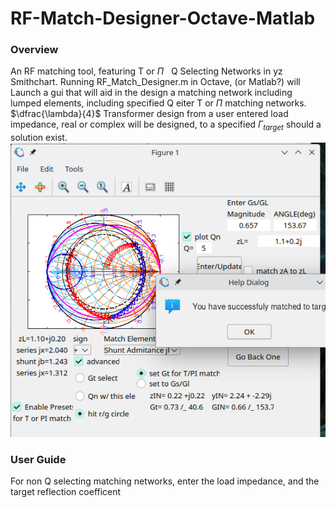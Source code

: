 # RF-Match-Designer-Octave-Matlab
### Overview
An RF matching tool, featuring T or $\Pi$ &nbsp;   Q Selecting Networks in yz Smithchart.  Running RF_Match_Designer.m in Octave, (or Matlab?) will Launch a gui that will aid in the design a matching network including lumped elements, including specified Q eiter T or $\Pi$ matching networks. $\dfrac{\lambda}{4}$ Transformer design from a user entered load impedance, real or complex will be designed, to a specified $\Gamma_{target}$ should a solution exist.  
![Alt](https://github.com/john6h2/RF-Match-Designer-Octave/blob/main/Screenshot_20231012_005042.png)

### User Guide
For non Q selecting matching networks, enter the load impedance, and the target reflection coefficent


